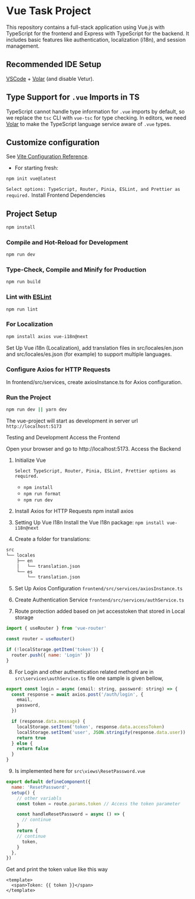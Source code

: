 # Vue Task Project

This repository contains a full-stack application using Vue.js with TypeScript for the frontend and Express with TypeScript for the backend. It includes basic features like authentication, localization (i18n), and session management.

## Recommended IDE Setup

[VSCode](https://code.visualstudio.com/) + [Volar](https://marketplace.visualstudio.com/items?itemName=Vue.volar) (and disable Vetur).

## Type Support for `.vue` Imports in TS

TypeScript cannot handle type information for `.vue` imports by default, so we replace the `tsc` CLI with `vue-tsc` for type checking. In editors, we need [Volar](https://marketplace.visualstudio.com/items?itemName=Vue.volar) to make the TypeScript language service aware of `.vue` types.

## Customize configuration

See [Vite Configuration Reference](https://vite.dev/config/).

- For starting fresh:

```bash
npm init vue@latest
```

`Select options: TypeScript, Router, Pinia, ESLint, and Prettier as required.`
Install Frontend Dependencies

## Project Setup

```sh
npm install
```

### Compile and Hot-Reload for Development

```sh
npm run dev
```

### Type-Check, Compile and Minify for Production

```sh
npm run build
```

### Lint with [ESLint](https://eslint.org/)

```sh
npm run lint
```

### For Localization

```bash
npm install axios vue-i18n@next
```

Set Up Vue i18n (Localization), add translation files in src/locales/en.json and src/locales/es.json (for example) to support multiple languages.

### Configure Axios for HTTP Requests

In frontend/src/services, create axiosInstance.ts for Axios configuration.

### Run the Project

```bash
npm run dev || yarn dev
```

The vue-project will start as development in server url `http://localhost:5173`

Testing and Development
Access the Frontend

Open your browser and go to http://localhost:5173.
Access the Backend

1. Initialize Vue

   `Select TypeScript, Router, Pinia, ESLint, Prettier options as required.`
   
   - `npm install`
   - `npm run format`
   - `npm run dev`

3. Install Axios for HTTP Requests
   npm install axios

4. Setting Up Vue I18n
   Install the Vue I18n package:
   `npm install vue-i18n@next`

5. Create a folder for translations:

```bash
src
└── locales
    ├── en
    │   └── translation.json
    └── es
        └── translation.json
```

5. Set Up Axios Configuration
   `frontend/src/services/axiosInstance.ts`

6. Create Authentication Service
   `frontend/src/services/authService.ts`

7. Route protection added based on jwt accesstoken that stored in Local storage

```javascript
import { useRouter } from 'vue-router'

const router = useRouter()

if (!localStorage.getItem('token')) {
  router.push({ name: 'Login' })
}
```

8. For Login and other authentication related methord are in `src\services\authService.ts` file one sample is given bellow,

```javaScript
export const login = async (email: string, password: string) => {
  const response = await axios.post('/auth/login', {
    email,
    password,
  })

  if (response.data.message) {
    localStorage.setItem('token', response.data.accessToken)
    localStorage.setItem('user', JSON.stringify(response.data.user))
    return true
  } else {
    return false
  }
}
```

9.  Is implemented here for `src\views\ResetPassword.vue`

```javaScript
export default defineComponent({
  name: 'ResetPassword',
  setup() {
    // other variabls
    const token = route.params.token // Access the token parameter

    const handleResetPassword = async () => {
      // continue
    }
    return {
    // continue
      token,
    }
  },
})
```

Get and print the token value like this way

```vue
<template>
  <span>Token: {{ token }}</span>
</template>
```
